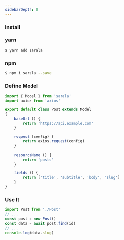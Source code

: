 ```yaml
---
sidebarDepth: 0
---
```


### Install

### yarn

```bash
$ yarn add sarala
```

### npm

```bash
$ npm i sarala --save
```

### Define Model

```javascript
import { Model } from 'sarala'
import axios from 'axios'

export default class Post extends Model
{   
    baseUrl () {
        return 'https://api.example.com'
    }

    request (config) {
        return axios.request(config)
    }
    
    resourceName () {
        return 'posts'
    }

    fields () {
        return ['title', 'subtitle', 'body', 'slug']
    }
}
```

### Use It

```javascript
import Post from './Post'
// ...
const post = new Post()
const data = await post.find(id)
// ...
console.log(data.slug)
```

